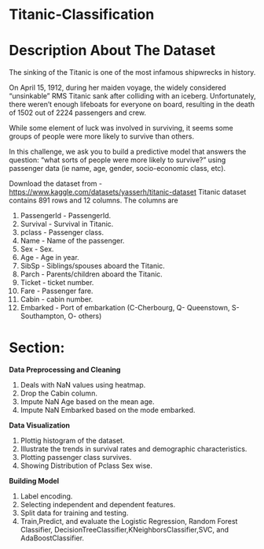 # Titanic-Classification

# Description About The Dataset
The sinking of the Titanic is one of the most infamous shipwrecks in history.

On April 15, 1912, during her maiden voyage, the widely considered “unsinkable” RMS Titanic sank after colliding with an iceberg. Unfortunately, there weren’t enough lifeboats for everyone on board, resulting in the death of 1502 out of 2224 passengers and crew.

While some element of luck was involved in surviving, it seems some groups of people were more likely to survive than others.

In this challenge, we ask you to build a predictive model that answers the question: “what sorts of people were more likely to survive?” using passenger data (ie name, age, gender, socio-economic class, etc).

Download the dataset from - https://www.kaggle.com/datasets/yasserh/titanic-dataset
Titanic dataset contains 891 rows and 12 columns. The columns are

1. PassengerId - PassengerId.
2. Survival - Survival in Titanic.
3. pclass - Passenger class.
4. Name - Name of the passenger.
5. Sex - Sex.
6. Age - Age in year.
7. SibSp - Siblings/spouses aboard the Titanic.
8. Parch - Parents/children aboard the Titanic.
9. Ticket - ticket number.
10. Fare - Passenger fare.
11. Cabin - cabin number.
12. Embarked - Port of embarkation (C-Cherbourg, Q- Queenstown, S- Southampton, O- others)

# Section:

**Data Preprocessing and Cleaning**
1. Deals with NaN values using heatmap.
2. Drop the Cabin column.
3. Impute NaN Age based on the mean age.
4. Impute NaN Embarked based on the mode embarked.

**Data Visualization**
1. Plottig histogram of the dataset.
2. Illustrate the trends in survival rates and demographic characteristics.
3. Plotting passenger class survives.
4. Showing Distribution of Pclass Sex wise.

**Building Model**
1. Label encoding.
2. Selecting independent and dependent features.
3. Split data for training and testing.
4. Train,Predict, and evaluate the Logistic Regression, Random Forest Classifier, DecisionTreeClassifier,KNeighborsClassifier,SVC, and AdaBoostClassifier.
   


